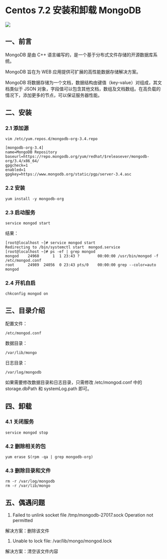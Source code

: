 # Centos 7.2 安装和卸载 MongoDB

[![](http://images.extlight.com/mongodb-logo-black.png)](http://images.extlight.com/mongodb-logo-black.png)

## 一、前言

MongoDB 是由 C++ 语言编写的，是一个基于分布式文件存储的开源数据库系统。

MongoDB 旨在为 WEB 应用提供可扩展的高性能数据存储解决方案。

MongoDB 将数据存储为一个文档，数据结构由键值（key-value）对组成，其文档类似于 JSON 对象，字段值可以包含其他文档，数组及文档数组。在高负载的情况下，添加更多的节点，可以保证服务器性能。

## 二、安装

### 2.1 添加源

```
vim /etc/yum.repos.d/mongodb-org-3.4.repo

[mongodb-org-3.4]
name=MongoDB Repository
baseurl=https://repo.mongodb.org/yum/redhat/$releasever/mongodb-org/3.4/x86_64/
gpgcheck=1
enabled=1
gpgkey=https://www.mongodb.org/static/pgp/server-3.4.asc

```

### 2.2 安装

```
yum install -y mongodb-org

```

### 2.3 启动服务

```
service mongod start

```

结果：

```
[root@localhost ~]# service mongod start
Redirecting to /bin/systemctl start  mongod.service
[root@localhost ~]# ps -ef | grep mongod
mongod    24960      1  1 23:43 ?        00:00:00 /usr/bin/mongod -f /etc/mongod.conf
root      24989  24056  0 23:43 pts/0    00:00:00 grep --color=auto mongod

```

### 2.4 开机自启

```
chkconfig mongod on

```

## 三、目录介绍

配置文件：

```
/etc/mongod.conf

```

数据目录：

```
/var/lib/mongo

```

日志目录：

```
/var/log/mongodb

```

如果需要修改数据目录和日志目录，只需修改 /etc/mongod.conf 中的 storage.dbPath 和 systemLog.path 即可。

## 四、卸载

### 4.1 关闭服务

```
service mongod stop

```

### 4.2 删除相关的包

```
yum erase $(rpm -qa | grep mongodb-org)

```

### 4.3 删除目录和文件

```
rm -r /var/log/mongodb
rm -r /var/lib/mongo

```

## 五、偶遇问题

1. Failed to unlink socket file /tmp/mongodb-27017.sock Operation not permitted

解决方案：删除该文件

1. Unable to lock file: /var/lib/mongo/mongod.lock

解决方案：清空该文件内容


